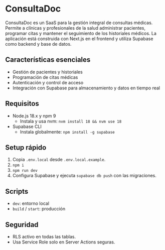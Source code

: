 # ConsultaDoc

ConsultaDoc es un SaaS para la gestión integral de consultas médicas. Permite a clínicas y profesionales de la salud administrar pacientes, programar citas y mantener el seguimiento de los historiales médicos. La aplicación está construida con Next.js en el frontend y utiliza Supabase como backend y base de datos.

## Características esenciales

- Gestión de pacientes y historiales
- Programación de citas médicas
- Autenticación y control de acceso
- Integración con Supabase para almacenamiento y datos en tiempo real

## Requisitos

- Node.js 18.x y npm 9
  - Instala y usa nvm: `nvm install 18 && nvm use 18`
- Supabase CLI
  - Instala globalmente: `npm install -g supabase`

## Setup rápido

1. Copia `.env.local` desde `.env.local.example`.
2. `npm i`
3. `npm run dev`
4. Configura Supabase y ejecuta `supabase db push` con las migraciones.

## Scripts

- `dev`: entorno local
- `build` / `start`: producción

## Seguridad

- RLS activo en todas las tablas.
- Usa Service Role solo en Server Actions seguras.
